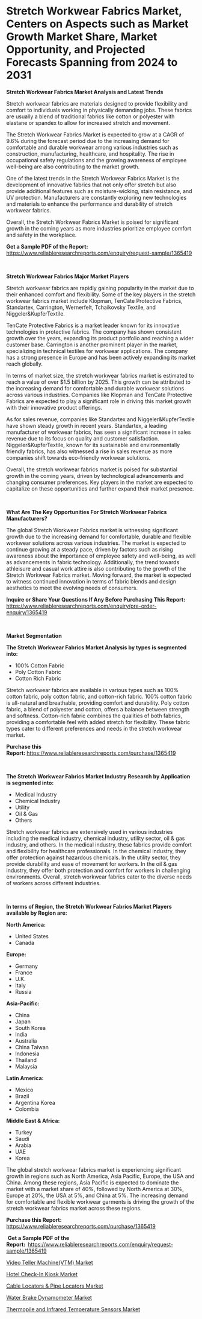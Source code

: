 <p><h1>Stretch Workwear Fabrics Market, Centers on Aspects such as Market Growth Market Share, Market Opportunity, and Projected Forecasts Spanning from 2024 to 2031</h1></p><p><strong>Stretch Workwear Fabrics Market Analysis and Latest Trends</strong></p>
<p><p>Stretch workwear fabrics are materials designed to provide flexibility and comfort to individuals working in physically demanding jobs. These fabrics are usually a blend of traditional fabrics like cotton or polyester with elastane or spandex to allow for increased stretch and movement.</p><p>The Stretch Workwear Fabrics Market is expected to grow at a CAGR of 9.6% during the forecast period due to the increasing demand for comfortable and durable workwear among various industries such as construction, manufacturing, healthcare, and hospitality. The rise in occupational safety regulations and the growing awareness of employee well-being are also contributing to the market growth.</p><p>One of the latest trends in the Stretch Workwear Fabrics Market is the development of innovative fabrics that not only offer stretch but also provide additional features such as moisture-wicking, stain resistance, and UV protection. Manufacturers are constantly exploring new technologies and materials to enhance the performance and durability of stretch workwear fabrics.</p><p>Overall, the Stretch Workwear Fabrics Market is poised for significant growth in the coming years as more industries prioritize employee comfort and safety in the workplace.</p></p>
<p><strong>Get a Sample PDF of the Report:&nbsp;</strong> <a href="https://www.reliableresearchreports.com/enquiry/request-sample/1365419">https://www.reliableresearchreports.com/enquiry/request-sample/1365419</a></p>
<p>&nbsp;</p>
<p><strong>Stretch Workwear Fabrics Major Market Players</strong></p>
<p><p>Stretch workwear fabrics are rapidly gaining popularity in the market due to their enhanced comfort and flexibility. Some of the key players in the stretch workwear fabrics market include Klopman, TenCate Protective Fabrics, Standartex, Carrington, Wernerfelt, Tchaikovsky Textile, and Niggeler&KupferTextile.</p><p>TenCate Protective Fabrics is a market leader known for its innovative technologies in protective fabrics. The company has shown consistent growth over the years, expanding its product portfolio and reaching a wider customer base. Carrington is another prominent player in the market, specializing in technical textiles for workwear applications. The company has a strong presence in Europe and has been actively expanding its market reach globally.</p><p>In terms of market size, the stretch workwear fabrics market is estimated to reach a value of over $1.5 billion by 2025. This growth can be attributed to the increasing demand for comfortable and durable workwear solutions across various industries. Companies like Klopman and TenCate Protective Fabrics are expected to play a significant role in driving this market growth with their innovative product offerings.</p><p>As for sales revenue, companies like Standartex and Niggeler&KupferTextile have shown steady growth in recent years. Standartex, a leading manufacturer of workwear fabrics, has seen a significant increase in sales revenue due to its focus on quality and customer satisfaction. Niggeler&KupferTextile, known for its sustainable and environmentally friendly fabrics, has also witnessed a rise in sales revenue as more companies shift towards eco-friendly workwear solutions.</p><p>Overall, the stretch workwear fabrics market is poised for substantial growth in the coming years, driven by technological advancements and changing consumer preferences. Key players in the market are expected to capitalize on these opportunities and further expand their market presence.</p></p>
<p>&nbsp;</p>
<p><strong>What Are The Key Opportunities For Stretch Workwear Fabrics Manufacturers?</strong></p>
<p><p>The global Stretch Workwear Fabrics market is witnessing significant growth due to the increasing demand for comfortable, durable and flexible workwear solutions across various industries. The market is expected to continue growing at a steady pace, driven by factors such as rising awareness about the importance of employee safety and well-being, as well as advancements in fabric technology. Additionally, the trend towards athleisure and casual work attire is also contributing to the growth of the Stretch Workwear Fabrics market. Moving forward, the market is expected to witness continued innovation in terms of fabric blends and design aesthetics to meet the evolving needs of consumers.</p></p>
<p><strong>Inquire or Share Your Questions If Any Before Purchasing This Report:</strong> <a href="https://www.reliableresearchreports.com/enquiry/pre-order-enquiry/1365419">https://www.reliableresearchreports.com/enquiry/pre-order-enquiry/1365419</a></p>
<p>&nbsp;</p>
<p><strong>Market Segmentation</strong></p>
<p><strong>The Stretch Workwear Fabrics Market Analysis by types is segmented into:</strong></p>
<p><ul><li>100% Cotton Fabric</li><li>Poly Cotton Fabric</li><li>Cotton Rich Fabric</li></ul></p>
<p><p>Stretch workwear fabrics are available in various types such as 100% cotton fabric, poly cotton fabric, and cotton-rich fabric. 100% cotton fabric is all-natural and breathable, providing comfort and durability. Poly cotton fabric, a blend of polyester and cotton, offers a balance between strength and softness. Cotton-rich fabric combines the qualities of both fabrics, providing a comfortable feel with added stretch for flexibility. These fabric types cater to different preferences and needs in the stretch workwear market.</p></p>
<p><strong>Purchase this Report:&nbsp;</strong><a href="https://www.reliableresearchreports.com/purchase/1365419">https://www.reliableresearchreports.com/purchase/1365419</a></p>
<p>&nbsp;</p>
<p><strong>The Stretch Workwear Fabrics Market Industry Research by Application is segmented into:</strong></p>
<p><ul><li>Medical Industry</li><li>Chemical Industry</li><li>Utility</li><li>Oil & Gas</li><li>Others</li></ul></p>
<p><p>Stretch workwear fabrics are extensively used in various industries including the medical industry, chemical industry, utility sector, oil & gas industry, and others. In the medical industry, these fabrics provide comfort and flexibility for healthcare professionals. In the chemical industry, they offer protection against hazardous chemicals. In the utility sector, they provide durability and ease of movement for workers. In the oil & gas industry, they offer both protection and comfort for workers in challenging environments. Overall, stretch workwear fabrics cater to the diverse needs of workers across different industries.</p></p>
<p>&nbsp;</p>
<p><strong>In terms of Region, the Stretch Workwear Fabrics Market Players available by Region are:</strong></p>
<p>
    <p> <strong> North America: </strong>
        <ul>
            <li>United States</li>
            <li>Canada</li>
        </ul>
        </p> 
    <p> <strong> Europe: </strong>
        <ul>
            <li>Germany</li>
            <li>France</li>
            <li>U.K.</li>
            <li>Italy</li>
            <li>Russia</li>
        </ul>
        </p> 
    <p> <strong> Asia-Pacific: </strong>
        <ul>
            <li>China</li>
            <li>Japan</li>
            <li>South Korea</li>
            <li>India</li>
            <li>Australia</li>
            <li>China Taiwan</li>
            <li>Indonesia</li>
            <li>Thailand</li>
            <li>Malaysia</li>
        </ul>
        </p> 
    <p> <strong> Latin America: </strong>
        <ul>
            <li>Mexico</li>
            <li>Brazil</li>
            <li>Argentina Korea</li>
            <li>Colombia</li>
        </ul>
        </p> 
    <p> <strong> Middle East & Africa: </strong>
        <ul>
            <li>Turkey</li>
            <li>Saudi</li>
            <li>Arabia</li>
            <li>UAE</li>
            <li>Korea</li>
        </ul>
    </p>
    </p>
<p><p>The global stretch workwear fabrics market is experiencing significant growth in regions such as North America, Asia Pacific, Europe, the USA and China. Among these regions, Asia Pacific is expected to dominate the market with a market share of 40%, followed by North America at 30%, Europe at 20%, the USA at 5%, and China at 5%. The increasing demand for comfortable and flexible workwear garments is driving the growth of the stretch workwear fabrics market across these regions.</p></p>
<p><strong>Purchase this Report: </strong><a href="https://www.reliableresearchreports.com/purchase/1365419">https://www.reliableresearchreports.com/purchase/1365419</a></p>
<p>&nbsp;<strong>Get a Sample PDF of the Report:&nbsp;&nbsp;</strong><a href="https://www.reliableresearchreports.com/enquiry/request-sample/1365419">https://www.reliableresearchreports.com/enquiry/request-sample/1365419</a></p>
<p><strong></strong></p>
<p><p><a href="https://medium.com/@jamesday5g/video-teller-machine-vtm-market-share-evolution-and-market-growth-trends-2024-2031-9d08b152aa2c">Video Teller Machine(VTM) Market</a></p><p><a href="https://medium.com/@jamesday5g/hotel-check-in-kiosk-market-report-reveals-the-latest-trends-and-growth-opportunities-of-this-c3af7c021588">Hotel Check-In Kiosk Market</a></p><p><a href="https://github.com/sougarounis/Market-Research-Report-List-1/blob/main/cable-locators-pipe-locators-market.md">Cable Locators & Pipe Locators Market</a></p><p><a href="https://github.com/jj19131/Market-Research-Report-List-1/blob/main/water-brake-dynamometer-market.md">Water Brake Dynamometer Market</a></p><p><a href="https://medium.com/@jamesday5g/thermopile-and-infrared-temperature-sensors-nbsp-market-focuses-on-market-share-size-and-projected-0a05319b7d2c">Thermopile and Infrared Temperature Sensors Market</a></p></p>